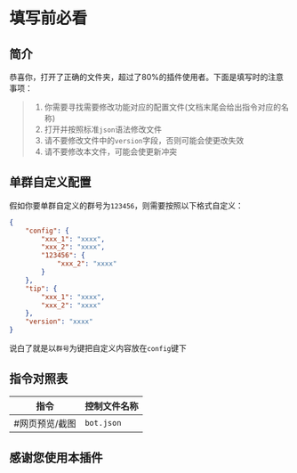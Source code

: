 # 填写前必看
## 简介
恭喜你，打开了正确的文件夹，超过了80%的插件使用者。下面是填写时的注意事项：
> 1. 你需要寻找需要修改功能对应的配置文件(文档末尾会给出指令对应的名称)
> 2. 打开并按照标准`json`语法修改文件
> 3. 请不要修改文件中的`version`字段，否则可能会使更改失效
> 4. 请不要修改本文件，可能会使更新冲突

## 单群自定义配置
假如你要单群自定义的群号为`123456`，则需要按照以下格式自定义：
```json
{
    "config": {
        "xxx_1": "xxxx",
        "xxx_2": "xxxx",
        "123456": {
            "xxx_2": "xxxx"
        }
    },
    "tip": {
        "xxx_1": "xxxx",
        "xxx_2": "xxxx"
    },
    "version": "xxxx"
}
```
说白了就是以`群号`为键把自定义内容放在`config`键下

## 指令对照表
|指令|控制文件名称|
|---------------------------------|-------------|
|#网页预览/截图|`bot.json`|

## 感谢您使用本插件